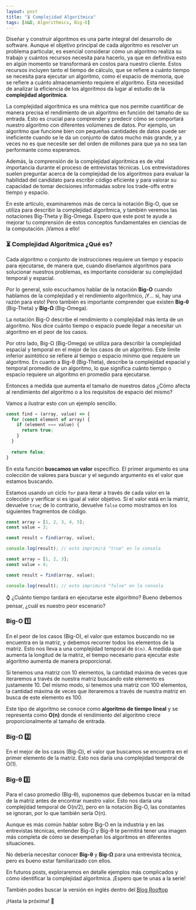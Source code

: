 ```yaml
---
layout: post
title: "⏳ Complejidad Algorítmica"
tags: [A&D, Algorithmics, Big-O]
---
```


Diseñar y construir algoritmos es una parte integral del desarrollo de software. Aunque el objetivo principal de cada algoritmo es resolver un problema particular, es esencial considerar cómo un algoritmo
realiza su trabajo y cuántos recursos necesita para hacerlo, ya que en definitiva esto en algún momento se transformará en costos para nuestro cliente.
Estos recursos incluyen tanto el tiempo de cálculo, que se refiere a cuánto tiempo se necesita para ejecutar un algoritmo, como el espacio de memoria, que se refiere a cuánto almacenamiento requiere el algoritmo.
Esta necesidad de analizar la eficiencia de los algoritmos da lugar al estudio de la **complejidad algorítmica**.

La complejidad algorítmica es una métrica que nos permite cuantificar de manera precisa el rendimiento de un algoritmo en función del tamaño de su entrada.
Esto es crucial para comprender y predecir cómo se comportará nuestro algoritmo con diferentes volúmenes de datos. Por ejemplo, un algoritmo que funcione bien con pequeñas cantidades de datos
puede ser ineficiente cuando se le da un conjunto de datos mucho más grande, y a veces no es que necesite ser del orden de millones para que ya no sea tan performante como esperamos.

Además, la comprensión de la complejidad algorítmica es de vital importancia durante el proceso de entrevistas técnicas. Los entrevistadores suelen preguntar acerca de la complejidad
de los algoritmos para evaluar la habilidad del candidato para escribir código eficiente y para valorar su capacidad de tomar decisiones informadas sobre los trade-offs entre tiempo y espacio.

En este artículo, examinaremos más de cerca la notación Big-O, que se utiliza para describir la complejidad algorítmica, y también veremos las notaciones Big-Theta y Big-Omega.
Espero que este post te ayude a mejorar tu comprensión de estos conceptos fundamentales en ciencias de la computación. ¡Vamos a ello!

### ⏳ Complejidad Algorítmica ¿Qué es?

Cada algoritmo o conjunto de instrucciones requiere un tiempo y espacio para ejecutarse, de manera que,
cuando diseñamos algoritmos para solucionar nuestros problemas, es importante considerar su complejidad temporal y espacial.

Por lo general, solo escuchamos hablar de la notación **Big-O** cuando hablamos de la complejidad y el rendimiento algorítmico,
¡Y... si, hay una razón para esto! Pero también es importante comprender que existen **Big-θ** (Big-Theta) y **Big-Ω** (Big-Omega).

La notación Big-O describe el rendimiento o complejidad más lenta de un algoritmo.
Nos dice cuánto tiempo o espacio puede llegar a necesitar un algoritmo en el peor de los casos.

Por otro lado, Big-Ω (Big-Omega) se utiliza para describir la complejidad espacial y temporal en el mejor de los casos
de un algoritmo. Este límite inferior asintótico se refiere al tiempo o espacio mínimo que requiere un algoritmo.
En cuanto a Big-θ (Big-Theta), describe la complejidad espacial y temporal promedio de un algoritmo,
lo que significa cuánto tiempo o espacio requiere un algoritmo en promedio para ejecutarse.

Entonces a medida que aumenta el tamaño de nuestros datos ¿Cómo afecta al rendimiento del algoritmo o a los requisitos de espacio del mismo?

Vamos a ilustrar esto con un ejemplo sencillo.

```javascript
const find = (array, value) => {
  for (const element of array) {
    if (element === value) {
      return true;
    }
  }
  
  return false;
}
```

En esta función **buscamos un valor** específico. El primer argumento es una colección de valores para buscar y
el segundo argumento es el valor que estamos buscando.

Estamos usando un ciclo `for` para iterar a través de cada valor en la colección y verificar si es igual al valor objetivo.
Si el valor está en la matriz, devuelve `true`; de lo contrario, devuelve `false` como mostramos en los siguientes fragmentos de código.

```javascript
const array = [1, 2, 3, 4, 5];
const value = 3;

const result = find(array, value);

console.log(result); // esto imprimirá "true" en la consola
```

```javascript
const array = [1, 2, 3];
const value = 4;

const result = find(array, value);

console.log(result); // esto imprimirá "false" en la consola
```

⌚ ¿Cuánto tiempo tardará en ejecutarse este algoritmo? Bueno debemos pensar, ¿cuál es nuestro peor escenario?

### Big-O 1️⃣
En el peor de los casos (Big-O), el valor que estamos buscando no se encuentra en la matriz,
y debemos recorrer todos los elementos de la matriz. Esto nos lleva a una complejidad temporal de `O(n)`.
A medida que aumenta la longitud de la matriz, el tiempo necesario para ejecutar este algoritmo aumenta de manera proporcional.

Si tenemos una matriz con 10 elementos, la cantidad máxima de veces que iteraremos a través de nuestra matriz
buscando este elemento es justamente 10.
Del mismo modo, si tenemos una matriz con 100 elementos, la cantidad máxima de veces que iteraremos
a través de nuestra matriz en busca de este elemento es 100.

Este tipo de algoritmo se conoce como **algoritmo de tiempo lineal** y se representa como **O(n)**
donde el rendimiento del algoritmo crece proporcionalmente al tamaño de entrada.

### Big-Ω 2️⃣
En el mejor de los casos (Big-Ω), el valor que buscamos se encuentra en el primer elemento de la matriz.
Esto nos daría una complejidad temporal de O(1).

### Big-θ 3️⃣ 
Para el caso promedio (Big-θ), suponemos que debemos buscar en la mitad de la matriz antes de encontrar nuestro valor.
Esto nos daría una complejidad temporal de O(n/2), pero en la notación Big-O, las constantes se ignoran,
por lo que también sería O(n).

Aunque es más común hablar sobre Big-O en la industria y en las entrevistas técnicas, 
entender Big-Ω y Big-θ te permitirá tener una imagen más completa de cómo se desempeñan los algoritmos en diferentes situaciones.

No debería necesitar conocer **Big-θ** y **Big-Ω** para una entrevista técnica, pero es bueno estar familiarizado con ellos.

En futuros posts, exploraremos en detalle ejemplos más complicados y cómo identificar la complejidad algorítmica. ¡Espero que te unas a la serie!

También podes buscar la versión en inglés dentro del [Blog Rooftop](https://tinyurl.com/big-o-part-1)

¡Hasta la próxima! 👋
